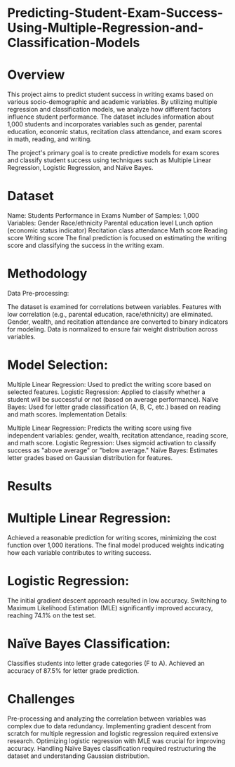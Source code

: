 # Predicting-Student-Exam-Success-Using-Multiple-Regression-and-Classification-Models
# Overview
This project aims to predict student success in writing exams based on various socio-demographic and academic variables. By utilizing multiple regression and classification models, we analyze how different factors influence student performance. The dataset includes information about 1,000 students and incorporates variables such as gender, parental education, economic status, recitation class attendance, and exam scores in math, reading, and writing.

The project's primary goal is to create predictive models for exam scores and classify student success using techniques such as Multiple Linear Regression, Logistic Regression, and Naïve Bayes.

# Dataset
Name: Students Performance in Exams
Number of Samples: 1,000
Variables:
Gender
Race/ethnicity
Parental education level
Lunch option (economic status indicator)
Recitation class attendance
Math score
Reading score
Writing score
The final prediction is focused on estimating the writing score and classifying the success in the writing exam.

# Methodology
Data Pre-processing:

The dataset is examined for correlations between variables.
Features with low correlation (e.g., parental education, race/ethnicity) are eliminated.
Gender, wealth, and recitation attendance are converted to binary indicators for modeling.
Data is normalized to ensure fair weight distribution across variables.
# Model Selection:

Multiple Linear Regression: Used to predict the writing score based on selected features.
Logistic Regression: Applied to classify whether a student will be successful or not (based on average performance).
Naïve Bayes: Used for letter grade classification (A, B, C, etc.) based on reading and math scores.
Implementation Details:

Multiple Linear Regression: Predicts the writing score using five independent variables: gender, wealth, recitation attendance, reading score, and math score.
Logistic Regression: Uses sigmoid activation to classify success as "above average" or "below average."
Naïve Bayes: Estimates letter grades based on Gaussian distribution for features.
# Results
# Multiple Linear Regression:

Achieved a reasonable prediction for writing scores, minimizing the cost function over 1,000 iterations.
The final model produced weights indicating how each variable contributes to writing success.
# Logistic Regression:

The initial gradient descent approach resulted in low accuracy.
Switching to Maximum Likelihood Estimation (MLE) significantly improved accuracy, reaching 74.1% on the test set.
# Naïve Bayes Classification:

Classifies students into letter grade categories (F to A).
Achieved an accuracy of 87.5% for letter grade prediction.
# Challenges
Pre-processing and analyzing the correlation between variables was complex due to data redundancy.
Implementing gradient descent from scratch for multiple regression and logistic regression required extensive research.
Optimizing logistic regression with MLE was crucial for improving accuracy.
Handling Naïve Bayes classification required restructuring the dataset and understanding Gaussian distribution.
